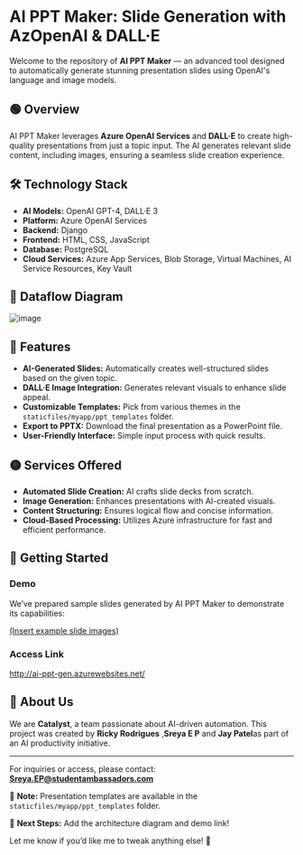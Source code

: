 # AI PPT Maker: Slide Generation with AzOpenAI & DALL·E

Welcome to the repository of **AI PPT Maker** — an advanced tool designed to automatically generate stunning presentation slides using OpenAI's language and image models.

## 🟢 Overview
AI PPT Maker leverages **Azure OpenAI Services** and **DALL·E** to create high-quality presentations from just a topic input. The AI generates relevant slide content, including images, ensuring a seamless slide creation experience.

## 🛠️ Technology Stack
- **AI Models:** OpenAI GPT-4, DALL·E 3
- **Platform:** Azure OpenAI Services
- **Backend:** Django
- **Frontend:** HTML, CSS, JavaScript
- **Database:** PostgreSQL
- **Cloud Services:** Azure App Services, Blob Storage, Virtual Machines, AI Service Resources, Key Vault

## 🔀 Dataflow Diagram
![image](https://github.com/user-attachments/assets/c33572f0-65e8-459e-b69c-a8bb1bed3e1a)



## 🚀 Features
- **AI-Generated Slides:** Automatically creates well-structured slides based on the given topic.
- **DALL·E Image Integration:** Generates relevant visuals to enhance slide appeal.
- **Customizable Templates:** Pick from various themes in the `staticfiles/myapp/ppt_templates` folder.
- **Export to PPTX:** Download the final presentation as a PowerPoint file.
- **User-Friendly Interface:** Simple input process with quick results.

## 🟡 Services Offered
- **Automated Slide Creation:** AI crafts slide decks from scratch.
- **Image Generation:** Enhances presentations with AI-created visuals.
- **Content Structuring:** Ensures logical flow and concise information.
- **Cloud-Based Processing:** Utilizes Azure infrastructure for fast and efficient performance.

## 🏁 Getting Started
### Demo
We’ve prepared sample slides generated by AI PPT Maker to demonstrate its capabilities:

[(Insert example slide images)](https://docs.google.com/presentation/d/1eqJsnOlWaTC3cT4fei04VxEQBro6Z8F6/edit#slide=id.p1)

### Access Link
http://ai-ppt-gen.azurewebsites.net/

## 👥 About Us
We are **Catalyst**, a team passionate about AI-driven automation. This project was created by **Ricky Rodrigues** ,**Sreya E P** and **Jay Patel**as part of an AI productivity initiative.

---

For inquiries or access, please contact: **Sreya.EP@studentambassadors.com**

📂 **Note:** Presentation templates are available in the `staticfiles/myapp/ppt_templates` folder.

🎯 **Next Steps:** Add the architecture diagram and demo link!

Let me know if you’d like me to tweak anything else! 🚀

